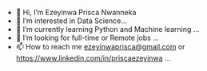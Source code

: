 - 👋 Hi, I’m Ezeyinwa Prisca Nwanneka
- 👀 I’m interested in Data Science...
- 🌱 I’m currently learning Python and Machine learning ...
- 💞️ I’m looking for full-time or Remote jobs ...
- 📫 How to reach me ezeyinwaprisca@gmail.com or https://www.linkedin.com/in/priscaezeyinwa  ...

<!---
beautifugift/beautifugift is a ✨ special ✨ repository because its `README.md` (this file) appears on your GitHub profile.
You can click the Preview link to take a look at your changes.
--->
